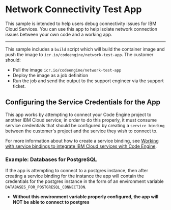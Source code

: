 # Network Connectivity Test App

This sample is intended to help users debug connectivity issues for IBM Cloud Services. You can use this app to help isolate network connection issues between your own code and a working app.

- - -

This sample includes a `build` script which will build the container image and push the image to `icr.io/codeengine/network-test-app`. The customer should:
- Pull the image `icr.io/codeengine/network-test-app`
- Deploy the image as a job definition
- Run the job and send the output to the support engineer via the support ticket.

## Configuring the Service Credentials for the App

This app works by attempting to connect your Code Engine project to another IBM Cloud service; in order to do this properly, it must consume service credentials that should be configured by creating a `service binding` between the customer's project and the service they wish to connect to.

For more information about how to create a service binding, see [Working with service bindings to integrate IBM Cloud services with Code Engine](https://cloud.ibm.com/docs/codeengine?topic=codeengine-service-binding).

### Example: Databases for PostgreSQL
If the app is attempting to connect to a postgres instance, then after creating a service binding for the instance the app will contain the credentials for the  postgres instance in the form of an environment variable `DATABASES_FOR_POSTGRESQL_CONNECTION`. 
- **Without this environment variable properly configured, the app will NOT be able to connect to postgres**